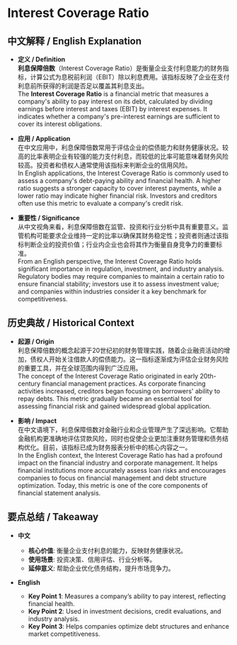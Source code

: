 # Interest Coverage Ratio

## 中文解释 / English Explanation

* **定义 / Definition**  
  **利息保障倍数**（Interest Coverage Ratio）是衡量企业支付利息能力的财务指标，计算公式为息税前利润（EBIT）除以利息费用。该指标反映了企业在支付利息前所获得的利润是否足以覆盖其利息支出。  
  The **Interest Coverage Ratio** is a financial metric that measures a company's ability to pay interest on its debt, calculated by dividing earnings before interest and taxes (EBIT) by interest expenses. It indicates whether a company's pre-interest earnings are sufficient to cover its interest obligations.

* **应用 / Application**  
  在中文应用中，利息保障倍数常用于评估企业的偿债能力和财务健康状况。较高的比率表明企业有较强的能力支付利息，而较低的比率可能意味着财务风险较高。投资者和债权人通常使用该指标来判断企业的信用风险。  
  In English applications, the Interest Coverage Ratio is commonly used to assess a company's debt-paying ability and financial health. A higher ratio suggests a stronger capacity to cover interest payments, while a lower ratio may indicate higher financial risk. Investors and creditors often use this metric to evaluate a company's credit risk.

* **重要性 / Significance**  
  从中文视角来看，利息保障倍数在监管、投资和行业分析中具有重要意义。监管机构可能要求企业维持一定的比率以确保其财务稳定性；投资者则通过该指标判断企业的投资价值；行业内企业也会将其作为衡量自身竞争力的重要标准。  
  From an English perspective, the Interest Coverage Ratio holds significant importance in regulation, investment, and industry analysis. Regulatory bodies may require companies to maintain a certain ratio to ensure financial stability; investors use it to assess investment value; and companies within industries consider it a key benchmark for competitiveness.

## 历史典故 / Historical Context

* **起源 / Origin**  
  利息保障倍数的概念起源于20世纪初的财务管理实践，随着企业融资活动的增加，债权人开始关注借款人的偿债能力。这一指标逐渐成为评估企业财务风险的重要工具，并在全球范围内得到广泛应用。  
  The concept of the Interest Coverage Ratio originated in early 20th-century financial management practices. As corporate financing activities increased, creditors began focusing on borrowers' ability to repay debts. This metric gradually became an essential tool for assessing financial risk and gained widespread global application.

* **影响 / Impact**  
  在中文语境下，利息保障倍数对金融行业和企业管理产生了深远影响。它帮助金融机构更准确地评估贷款风险，同时也促使企业更加注重财务管理和债务结构优化。目前，该指标已成为财务报表分析中的核心内容之一。  
  In the English context, the Interest Coverage Ratio has had a profound impact on the financial industry and corporate management. It helps financial institutions more accurately assess loan risks and encourages companies to focus on financial management and debt structure optimization. Today, this metric is one of the core components of financial statement analysis.

## 要点总结 / Takeaway

* **中文**  
  - **核心价值**: 衡量企业支付利息的能力，反映财务健康状况。  
  - **使用场景**: 投资决策、信用评估、行业分析等。  
  - **延伸意义**: 帮助企业优化债务结构，提升市场竞争力。

* **English**  
  - **Key Point 1**: Measures a company’s ability to pay interest, reflecting financial health.  
  - **Key Point 2**: Used in investment decisions, credit evaluations, and industry analysis.  
  - **Key Point 3**: Helps companies optimize debt structures and enhance market competitiveness.